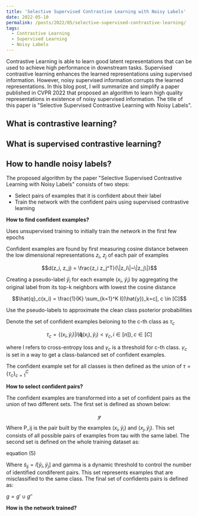 ```yaml
---
title: 'Selective Supervised Contrastive Learning with Noisy Labels'
date: 2022-05-10
permalink: /posts/2022/05/selective-supervised-contrastive-learning/
tags:
  - Contrastive Learning
  - Supervised Learning
  - Noisy Labels
---
```


Contrastive Learning is able to learn good latent representations that can be used to achieve high performance in downstream tasks. Supervised contrastive learning enhances the learned representations using supervised information. However, noisy supervised information corrupts the learned representations. In this blog post, I will summarize and simplify a paper published in CVPR 2022 that proposed an algorithm to learn high quality representations in existence of noisy supervised information. The title of this paper is "Selective Supervised Contrastive Learning with Noisy Labels". 


What is contrastive learning?
------



What is supervised contrastive learning?
------



How to handle noisy labels?
------
The proposed algorithm by the paper "Selective Supervised Contrastive Learning with Noisy Labels" consists of two steps:

* Select pairs of examples that it is confident about their label
* Train the network with the confident pairs using supervised contrastive learning


**How to find confident examples?**

Uses unsupervised training to initially train the network in the first few epochs

Confident examples are found by first measuring cosine distance between the low dimensional representations $z_i$, $z_j$ of each pair of examples

$$d(z_i, z_j) = \frac{z_i z_j^T}{\|z_i\|~\|z_j\|}$$

Creating a pseudo-label $\hat{y}_i$ for each example ($x_i$, $\tilde{y}_i$) by aggregating the original label from its top-k neighbors with lowest the cosine distance

$$\hat{q}_c(x_i) = \frac{1}{K} \sum_{k=1}^K I[(\hat{y})_k=c], c \in [C]$$

Use the pseudo-labels to approximate the clean class psoterior probabilities

Denote the set of confident examples beloning to the c-th class as $\tau_c$

$$ \tau_c = \{(x_i, \tilde{y}_i) | l(\mathbf{\hat{q}}(x_i), \tilde{y}_i) < \gamma_c, i \in [n]\}, c \in [C]$$

where l refers to cross-entropy loss and $\gamma_c$ is a threshold for c-th class. $\gamma_c$ is set in a way to get a class-balanced set of confident examples.

The confident example set for all classes is then defined as the union of $\tau = \{\tau_c\}_{c=1}^C$


**How to select confident pairs?**


The confident examples are transformed into a set of confident pairs as the union of two different sets. The first set is defined as shown below:

$$\mathcal{g}$$

Where P_ij is the pair built by the examples $(x_i,\tilde{y}_i)$ and $(x_j, \tilde{y}_j)$. This set consists of all possible pairs of examples from tau with the same label. The second set is defined on the whole training dataset as:

equation (5)

Where $\tilde{s}_{ij} = I[\tilde{y}_i, \tilde{y}_j]$ and gamma is a dynamic threshold to control the number of identified condiferent pairs. This set represents examples that are misclassified to the same class. The final set of confidents pairs is defined as:

$g = g' \cup g''$

**How is the network trained?**






